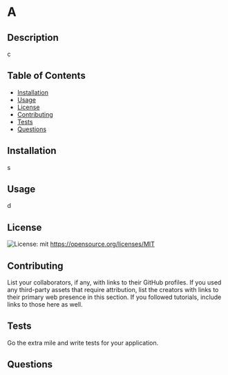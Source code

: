 # A

## Description
c

## Table of Contents
- [Installation](#installation)
- [Usage](#usage)
- [License](#license)
- [Contributing](#contributing)
- [Tests](#tests)
- [Questions](#questions)

## Installation
s

## Usage
d


## License 
![License: mit](https://img.shields.io/badge/License-MIT-yellow.svg) 
 https://opensource.org/licenses/MIT

## Contributing
List your collaborators, if any, with links to their GitHub profiles.
If you used any third-party assets that require attribution, list the creators with links to their primary web presence in this section.
If you followed tutorials, include links to those here as well.

## Tests
Go the extra mile and write tests for your application. 

## Questions

